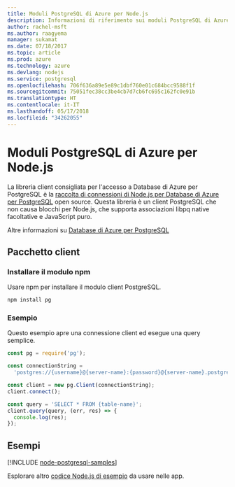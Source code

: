 ```yaml
---
title: Moduli PostgreSQL di Azure per Node.js
description: Informazioni di riferimento sui moduli PostgreSQL di Azure per Node.js
author: rachel-msft
ms.author: raagyema
manager: sukamat
ms.date: 07/18/2017
ms.topic: article
ms.prod: azure
ms.technology: azure
ms.devlang: nodejs
ms.service: postgresql
ms.openlocfilehash: 706f636a89e5e89c1dbf760e01c684bcc9588f1f
ms.sourcegitcommit: 75051fec38cc3be4cb7d7cb6fc695c162fc0e91b
ms.translationtype: HT
ms.contentlocale: it-IT
ms.lasthandoff: 05/17/2018
ms.locfileid: "34262055"
---
```

# <a name="azure-postgresql-modules-for-nodejs"></a>Moduli PostgreSQL di Azure per Node.js

La libreria client consigliata per l'accesso a Database di Azure per PostgreSQL è la [raccolta di connessioni di Node.js per Database di Azure per PostgreSQL](https://www.npmjs.com/package/pg) open source. Questa libreria è un client PostgreSQL che non causa blocchi per Node.js, che supporta associazioni libpq native facoltative e JavaScript puro.

Altre informazioni su [Database di Azure per PostgreSQL](https://docs.microsoft.com/azure/postgresql/)

## <a name="client-package"></a>Pacchetto client

### <a name="install-the-npm-module"></a>Installare il modulo npm

Usare npm per installare il modulo client PostgreSQL.

```bash
npm install pg
```   

### <a name="example"></a>Esempio

Questo esempio apre una connessione client ed esegue una query semplice.

```javascript
const pg = require('pg');

const connectionString =
  'postgres://{username}@{server-name}:{password}@{server-name}.postgres.database.azure.com:5432/{database-name}?ssl=true';

const client = new pg.Client(connectionString);
client.connect();

const query = 'SELECT * FROM {table-name}';
client.query(query, (err, res) => {
  console.log(res);
});
```

## <a name="samples"></a>Esempi

[!INCLUDE [node-postgresql-samples](../docs-ref-conceptual/includes/postgresql-samples.md)]

Esplorare altro [codice Node.js di esempio](https://azure.microsoft.com/resources/samples/?platform=nodejs) da usare nelle app.
